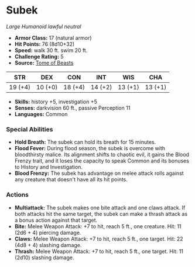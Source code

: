 # Subek

*Large* *Humanoid* *lawful neutral*

- **Armor Class:** 17 (natural armor)
- **Hit Points:** 76 (8d10+32)
- **Speed:** walk 30 ft. swim 20 ft.
- **Challenge Rating:** 5
- **Source:** [Tome of Beasts](https://koboldpress.com/kpstore/product/tome-of-beasts-for-5th-edition-print/)

| STR | DEX | CON | INT | WIS | CHA |
| --- | --- | --- | --- | --- | --- |
| 19 (+4) | 10 (+0) | 18 (+4) | 14 (+2) | 13 (+1) | 13 (+1) |

- **Skills:** history +5, investigation +5
- **Senses:** darkvision 60 ft., passive Perception 11
- **Languages:** Common
### Special Abilities
- **Hold Breath:** The subek can hold its breath for 15 minutes.
- **Flood Fever:** During flood season, the subek is overcome with bloodthirsty malice. Its alignment shifts to chaotic evil, it gains the Blood Frenzy trait, and it loses the capacity to speak Common and its bonuses to History and Investigation.
- **Blood Frenzy:** The subek has advantage on melee attack rolls against any creature that doesn't have all its hit points.
### Actions
- **Multiattack:** The subek makes one bite attack and one claws attack. If both attacks hit the same target, the subek can make a thrash attack as a bonus action against that target.
- **Bite:** Melee Weapon Attack: +7 to hit, reach 5 ft., one creature. Hit: 11 (2d6 + 4) piercing damage.
- **Claws:** Melee Weapon Attack: +7 to hit, reach 5 ft., one target. Hit: 22 (4d8 + 4) slashing damage.
- **Thrash:** Melee Weapon Attack: +7 to hit, reach 5 ft., one target. Hit: 11 (2d10) slashing damage.

